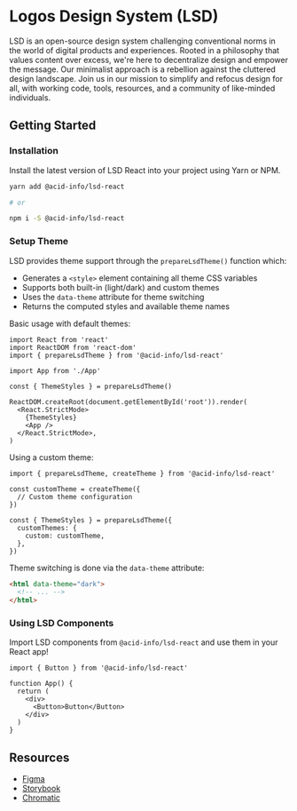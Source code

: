 # Logos Design System (LSD)

LSD is an open-source design system challenging conventional norms in the world of digital products and experiences. Rooted in a philosophy that values content over excess, we're here to decentralize design and empower the message. Our minimalist approach is a rebellion against the cluttered design landscape. Join us in our mission to simplify and refocus design for all, with working code, tools, resources, and a community of like-minded individuals.

## Getting Started

### Installation

Install the latest version of LSD React into your project using Yarn or NPM.

```bash
yarn add @acid-info/lsd-react

# or

npm i -S @acid-info/lsd-react
```

### Setup Theme

LSD provides theme support through the `prepareLsdTheme()` function which:

- Generates a `<style>` element containing all theme CSS variables
- Supports both built-in (light/dark) and custom themes
- Uses the `data-theme` attribute for theme switching
- Returns the computed styles and available theme names

Basic usage with default themes:

```tsx
import React from 'react'
import ReactDOM from 'react-dom'
import { prepareLsdTheme } from '@acid-info/lsd-react'

import App from './App'

const { ThemeStyles } = prepareLsdTheme()

ReactDOM.createRoot(document.getElementById('root')).render(
  <React.StrictMode>
    {ThemeStyles}
    <App />
  </React.StrictMode>,
)
```

Using a custom theme:

```tsx
import { prepareLsdTheme, createTheme } from '@acid-info/lsd-react'

const customTheme = createTheme({
  // Custom theme configuration
})

const { ThemeStyles } = prepareLsdTheme({
  customThemes: {
    custom: customTheme,
  },
})
```

Theme switching is done via the `data-theme` attribute:

```html
<html data-theme="dark">
  <!-- ... -->
</html>
```

### Using LSD Components

Import LSD components from `@acid-info/lsd-react` and use them in your React app!

```tsx
import { Button } from '@acid-info/lsd-react'

function App() {
  return (
    <div>
      <Button>Button</Button>
    </div>
  )
}
```

## Resources

- [Figma](https://www.figma.com/files/1209516814771276303/project/78782235)
- [Storybook](https://main--63e4f71c39dc65c5c703c1e8.chromatic.com/)
- [Chromatic](https://www.chromatic.com/builds?appId=63e4f71c39dc65c5c703c1e8)
